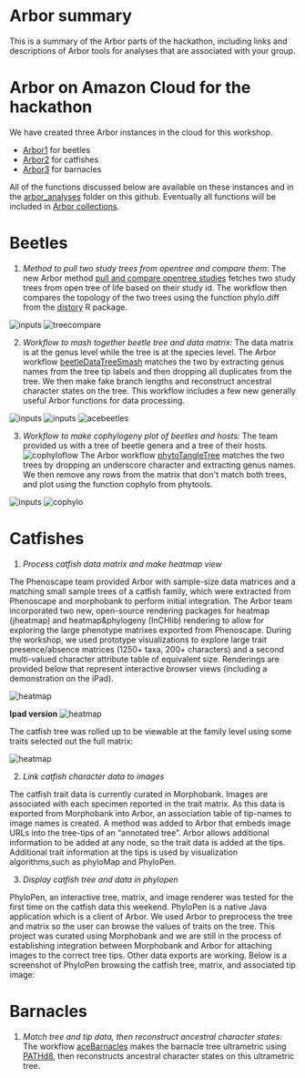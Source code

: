 # Arbor summary

This is a summary of the Arbor parts of the hackathon, including links and descriptions of Arbor tools
for analyses that are associated with your group.

# Arbor on Amazon Cloud for the hackathon

We have created three Arbor instances in the cloud for this workshop.

- [Arbor1](arbor1.arborworkflows.com) for beetles
- [Arbor2](arbor2.arborworkflows.com) for catfishes
- [Arbor3](arbor3.arborworkflows.com) for barnacles

All of the functions discussed below are available on these instances and in the [arbor_analyses](https://github.com/OpenTreeOfLife/clade-workshops/tree/master/arbor_analyses/) folder on this github.
Eventually all functions will be included in [Arbor collections](https://github.com/lukejharmon/arborCollections).

# Beetles

1. *Method to pull two study trees from opentree and compare them:* The new Arbor method [pull and compare opentree studies](https://github.com/OpenTreeOfLife/clade-workshops/blob/master/arbor_analyses/phytophaga/pull%20and%20compare%20opentree%20studies.json) fetches two study trees from open tree of life based on their study id. The workflow then compares the topology of the two trees using the function phylo.diff from the [distory](https://cran.r-project.org/web/packages/distory/index.html) R package.

![inputs](https://github.com/OpenTreeOfLife/clade-workshops/blob/master/images/inputs_1.png)
![treecompare](https://github.com/OpenTreeOfLife/clade-workshops/blob/master/images/treematch.png)

2. *Workflow to mash together beetle tree and data matrix:* The data matrix is at the genus level while the tree is at the species level. The Arbor workflow [beetleDataTreeSmash](https://github.com/OpenTreeOfLife/clade-workshops/blob/master/arbor_analyses/phytophaga/beetleDataTreeSmash.json) matches the two by extracting genus names from the tree tip labels and then dropping all duplicates from the tree. We then make fake branch lengths and reconstruct ancestral character states on the tree. This workflow includes a few new generally useful Arbor functions for data processing.

![inputs](https://github.com/OpenTreeOfLife/clade-workshops/blob/master/images/inputs_2.png)
![inputs](https://github.com/OpenTreeOfLife/clade-workshops/blob/master/images/inputs_3.png)
![acebeetles](https://github.com/OpenTreeOfLife/clade-workshops/blob/master/images/acebeetles.png)

3. *Workflow to make cophylogeny plot of beetles and hosts:* The team provided us with a tree of beetle genera and a tree of their hosts.
![cophyloflow](https://github.com/OpenTreeOfLife/clade-workshops/blob/master/images/cophyloflow.png)
The Arbor workflow [phytoTangleTree](https://github.com/OpenTreeOfLife/clade-workshops/blob/master/arbor_analyses/phytophaga/phytoTangleTree.json) matches the two trees by dropping an underscore character and extracting genus names. We then remove any rows from the matrix that don't match both trees, and plot using the function cophylo from phytools.

![inputs](https://github.com/OpenTreeOfLife/clade-workshops/blob/master/images/cophyloinputs.png)
![cophylo](https://github.com/OpenTreeOfLife/clade-workshops/blob/master/images/cophylo.png)

# Catfishes

1. *Process catfish data matrix and make heatmap view*

The Phenoscape team provided Arbor with sample-size data matrices and a matching small sample trees of a catfish family, which were extracted from Phenoscape and morphobank to perform initial integration.  The Arbor team incorporated two new, open-source rendering packages for heatmap (jheatmap) and heatmap&phylogeny (InCHlib) rendering to allow for exploring the large phenotype matrixes exported from Phenoscape. During the workshop, we used prototype visualizations to explore large trait presence/absence matrices (1250+ taxa, 200+ characters) and a second multi-valued character attribute table of equivalent size.   Renderings are provided below that represent interactive browser views (including a demonstration on the iPad).

![heatmap](https://github.com/OpenTreeOfLife/clade-workshops/blob/master/images/catfish-all-values-matrix.png)

**Ipad version**
![heatmap](https://github.com/OpenTreeOfLife/clade-workshops/blob/master/images/ipad-matrix-explorer.jpg)

The catfish tree was rolled up to be viewable at the family level using some traits selected out the full matrix:

![heatmap](https://github.com/OpenTreeOfLife/clade-workshops/blob/master/images/catfish-family-phyloTraits-rendering.png)


2. *Link catfish character data to images*

The catfish trait data is currently curated in Morphobank.  Images are associated with each specimen reported in the trait matrix.  As this data is exported from Morphobank into Arbor, an association table of tip-names to image names is created.  A method was added to Arbor that embeds image URLs into the tree-tips of an “annotated tree”.  Arbor allows additional information to be added at any node, so the trait data is added at the tips.  Additional trait information at the tips is used by visualization algorithms,such as phyloMap and PhyloPen.  

3. *Display catfish tree and data in phylopen*

PhyloPen, an interactive tree, matrix, and image renderer was tested for the first time on the catfish data this weekend.  PhyloPen is a native Java application which is a client of Arbor.  We used Arbor to preprocess the tree and matrix so the user can browse the values of traits on the tree.  This project was curated using Morphobank and we are still in the process of establishing integration between Morphobank and Arbor for attaching images to the correct tree tips.  Other data exports are working.  Below is a screenshot of PhyloPen browsing the catfish tree, matrix, and associated tip image:

# Barnacles

1. *Match tree and tip data, then reconstruct ancestral character states:* The workflow [aceBarnacles](https://github.com/OpenTreeOfLife/clade-workshops/blob/master/arbor_analyses/barnacles/aceBarnacles.json) makes the barnacle tree ultrametric using [PATHd8](http://www2.math.su.se/PATHd8/), then reconstructs ancestral character states on this ultrametric tree.
